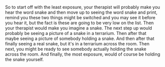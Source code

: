 So to start off with the least exposure, your therapist will probably make you
hear the word snake and then move up to seeing the word snake and print, remind
you these two things might be switched and you may see it before you hear it,
but the fact is these are going to be very low on the list. Then your therapist
would make you imagine a snake. The next step up would probably be seeing a
picture of a snake in a terrarium. Then after that maybe seeing a picture of
somebody holding a snake. And then after that finally seeing a real snake, but
it's in a terrarium across the room. Then next, you might be ready to see
somebody actually holding the snake across the room. And finally, the most
exposure, would of course be holding the snake yourself.
